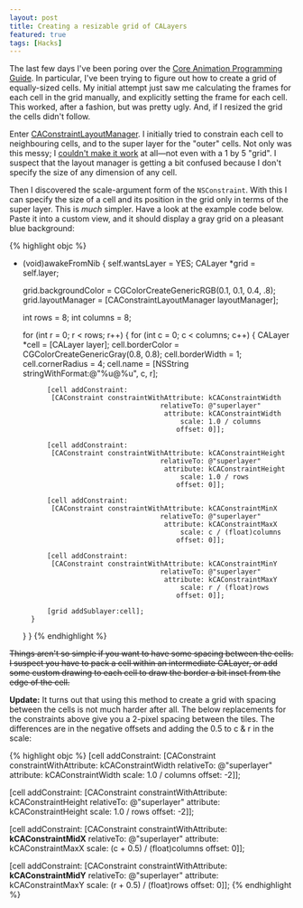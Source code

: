 ```yaml
---
layout: post
title: Creating a resizable grid of CALayers
featured: true
tags: [Hacks]
---
```


The last few days I've been poring over the [Core Animation Programming
Guide][coreanimation]. In particular, I've been trying to figure out how to
create a grid of equally-sized cells. My initial attempt just saw me
calculating the frames for each cell in the grid manually, and explicitly
setting the frame for each cell. This worked, after a fashion, but was
pretty ugly. And, if I resized the grid the cells didn't follow.

[coreanimation]: http://developer.apple.com/documentation/Cocoa/Conceptual/CoreAnimation_guide/Introduction/Introduction.html

Enter [CAConstraintLayoutManager][]. I initially tried to constrain each
cell to neighbouring cells, and to the super layer for the "outer" cells.
Not only was this messy; I [couldn't make it
work](http://lists.apple.com/archives/quartz-dev/2008/Sep/msg00044.html) at
all—not even with a 1 by 5 "grid". I suspect that the layout manager is
getting a bit confused because I don't specify the size of any dimension of
any cell.

[caconstraintlayoutmanager]: http://developer.apple.com/documentation/GraphicsImaging/Reference/CAConstraintLayoutManager_class/Introduction/Introduction.html#//apple_ref/doc/uid/TP40004498-CH1

Then I discovered the scale-argument form of the <code>NSConstraint</code>. With this I
can specify the size of a cell and its position in the grid only in terms of the super
layer. This is *much* simpler. Have a look at the example code below. Paste it into a
custom view, and it should display a gray grid on a pleasant blue background:

{% highlight objc %}
- (void)awakeFromNib {
    self.wantsLayer = YES;
    CALayer *grid = self.layer;

    grid.backgroundColor = CGColorCreateGenericRGB(0.1, 0.1, 0.4, .8);
    grid.layoutManager = [CAConstraintLayoutManager layoutManager];

    int rows = 8;
    int columns = 8;

    for (int r = 0; r &lt; rows; r++) {
        for (int c = 0; c &lt; columns; c++) {
            CALayer *cell = [CALayer layer];
            cell.borderColor = CGColorCreateGenericGray(0.8, 0.8);
            cell.borderWidth = 1;
            cell.cornerRadius = 4;
            cell.name = [NSString stringWithFormat:@"%u@%u", c, r];

            [cell addConstraint:
             [CAConstraint constraintWithAttribute: kCAConstraintWidth
                                        relativeTo: @"superlayer"
                                         attribute: kCAConstraintWidth
                                             scale: 1.0 / columns
                                            offset: 0]];

            [cell addConstraint:
             [CAConstraint constraintWithAttribute: kCAConstraintHeight
                                        relativeTo: @"superlayer"
                                         attribute: kCAConstraintHeight
                                             scale: 1.0 / rows
                                            offset: 0]];

            [cell addConstraint:
             [CAConstraint constraintWithAttribute: kCAConstraintMinX
                                        relativeTo: @"superlayer"
                                         attribute: kCAConstraintMaxX
                                             scale: c / (float)columns
                                            offset: 0]];

            [cell addConstraint:
             [CAConstraint constraintWithAttribute: kCAConstraintMinY
                                        relativeTo: @"superlayer"
                                         attribute: kCAConstraintMaxY
                                             scale: r / (float)rows
                                            offset: 0]];

            [grid addSublayer:cell];
        }
    }
}
{% endhighlight %}

<del>Things aren't so simple if you want to have some spacing between the
cells. I suspect you have to pack a cell within an intermediate CALayer, or
add some custom drawing to each cell to draw the border a bit inset from the
edge of the cell.</del>

**Update:** It turns out that using this method to create a grid with spacing between the
cells is not much harder after all. The below replacements for the constraints above give
you a 2-pixel spacing between the tiles. The differences are in the negative offsets and
adding the 0.5 to c & r in the scale:

{% highlight objc %}
[cell addConstraint:
 [CAConstraint constraintWithAttribute: kCAConstraintWidth
                            relativeTo: @"superlayer"
                             attribute: kCAConstraintWidth
                                 scale: 1.0 / columns
                                offset: -2]];

[cell addConstraint:
 [CAConstraint constraintWithAttribute: kCAConstraintHeight
                            relativeTo: @"superlayer"
                             attribute: kCAConstraintHeight
                                 scale: 1.0 / rows
                                offset: -2]];

[cell addConstraint:
 [CAConstraint constraintWithAttribute: <strong>kCAConstraintMidX</strong>
                            relativeTo: @"superlayer"
                             attribute: kCAConstraintMaxX
                                 scale: (c + 0.5) / (float)columns
                                offset: 0]];

[cell addConstraint:
 [CAConstraint constraintWithAttribute: <strong>kCAConstraintMidY</strong>
                            relativeTo: @"superlayer"
                             attribute: kCAConstraintMaxY
                                 scale: (r + 0.5) / (float)rows
                                offset: 0]];
{% endhighlight %}
